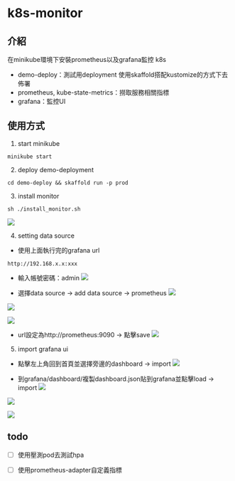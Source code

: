 # k8s-monitor

## 介紹

在minikube環境下安裝prometheus以及grafana監控 k8s
- demo-deploy：測試用deployment 使用skaffold搭配kustomize的方式下去佈署
- prometheus, kube-state-metrics：撈取服務相關指標
- grafana：監控UI

## 使用方式

1. start minikube
```
minikube start 
```

2. deploy demo-deployment
```
cd demo-deploy && skaffold run -p prod 
```

3. install monitor
```
sh ./install_monitor.sh
```
![](./assets/1.png)

4. setting data source

- 使用上面執行完的grafana url
```
http://192.168.x.x:xxx
```

- 輸入帳號密碼：admin
![](./assets/2.png)

- 選擇data source -> add data source -> prometheus
![](./assets/3.png)

![](./assets/4.png)

![](./assets/5.png)

- url設定為http://prometheus:9090 -> 點擊save
![](./assets/6.png)

5. import grafana ui

- 點擊左上角回到首頁並選擇旁邊的dashboard -> import
![](./assets/7.png)

- 到grafana/dashboard/複製dashboard.json貼到grafana並點擊load -> import 
![](./assets/8.png)

![](./assets/9.png)

![](./assets/10.png)
## todo
- [ ] 使用壓測pod去測試hpa
- [ ] 使用prometheus-adapter自定義指標


